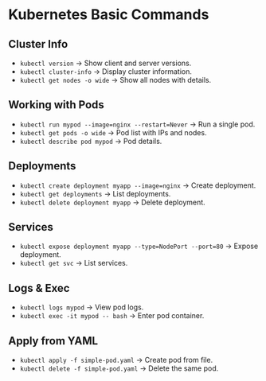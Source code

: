 # Kubernetes Basic Commands

## Cluster Info
- `kubectl version` → Show client and server versions.
- `kubectl cluster-info` → Display cluster information.
- `kubectl get nodes -o wide` → Show all nodes with details.

## Working with Pods
- `kubectl run mypod --image=nginx --restart=Never` → Run a single pod.
- `kubectl get pods -o wide` → Pod list with IPs and nodes.
- `kubectl describe pod mypod` → Pod details.

## Deployments
- `kubectl create deployment myapp --image=nginx` → Create deployment.
- `kubectl get deployments` → List deployments.
- `kubectl delete deployment myapp` → Delete deployment.

## Services
- `kubectl expose deployment myapp --type=NodePort --port=80` → Expose deployment.
- `kubectl get svc` → List services.

## Logs & Exec
- `kubectl logs mypod` → View pod logs.
- `kubectl exec -it mypod -- bash` → Enter pod container.

## Apply from YAML
- `kubectl apply -f simple-pod.yaml` → Create pod from file.
- `kubectl delete -f simple-pod.yaml` → Delete the same pod.
